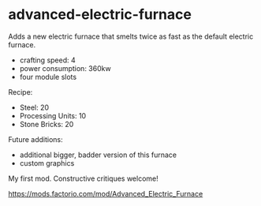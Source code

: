# advanced-electric-furnace

Adds a new electric furnace that smelts twice as fast as the default electric furnace.
- crafting speed: 4
- power consumption: 360kw
- four module slots

Recipe:
- Steel: 20
- Processing Units: 10
- Stone Bricks: 20

Future additions:
- additional bigger, badder version of this furnace
- custom graphics

My first mod. Constructive critiques welcome!


https://mods.factorio.com/mod/Advanced_Electric_Furnace

